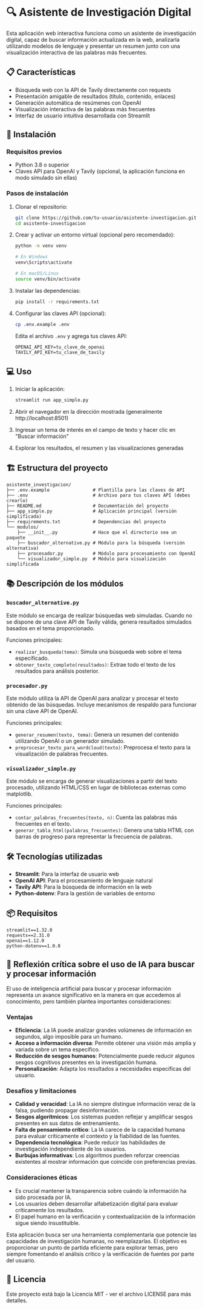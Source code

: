 # 🔍 Asistente de Investigación Digital

Esta aplicación web interactiva funciona como un asistente de investigación digital, capaz de buscar información actualizada en la web, analizarla utilizando modelos de lenguaje y presentar un resumen junto con una visualización interactiva de las palabras más frecuentes.

## 📋 Características

- Búsqueda web con la API de Tavily directamente con requests
- Presentación amigable de resultados (título, contenido, enlaces)
- Generación automática de resúmenes con OpenAI
- Visualización interactiva de las palabras más frecuentes
- Interfaz de usuario intuitiva desarrollada con Streamlit

## 🚀 Instalación

### Requisitos previos

- Python 3.8 o superior
- Claves API para OpenAI y Tavily (opcional, la aplicación funciona en modo simulado sin ellas)

### Pasos de instalación

1. Clonar el repositorio:

   ```bash
   git clone https://github.com/tu-usuario/asistente-investigacion.git
   cd asistente-investigacion
   ```

2. Crear y activar un entorno virtual (opcional pero recomendado):

   ```bash
   python -m venv venv

   # En Windows
   venv\Scripts\activate

   # En macOS/Linux
   source venv/bin/activate
   ```

3. Instalar las dependencias:

   ```bash
   pip install -r requirements.txt
   ```

4. Configurar las claves API (opcional):

   ```bash
   cp .env.example .env
   ```

   Edita el archivo `.env` y agrega tus claves API:

   ```
   OPENAI_API_KEY=tu_clave_de_openai
   TAVILY_API_KEY=tu_clave_de_tavily
   ```

## 💻 Uso

1. Iniciar la aplicación:

   ```bash
   streamlit run app_simple.py
   ```

2. Abrir el navegador en la dirección mostrada (generalmente http://localhost:8501)

3. Ingresar un tema de interés en el campo de texto y hacer clic en "Buscar información"

4. Explorar los resultados, el resumen y las visualizaciones generadas

## 🏗️ Estructura del proyecto

```
asistente_investigacion/
├── .env.example                # Plantilla para las claves de API
├── .env                        # Archivo para tus claves API (debes crearlo)
├── README.md                   # Documentación del proyecto
├── app_simple.py               # Aplicación principal (versión simplificada)
├── requirements.txt            # Dependencias del proyecto
└── modulos/
    ├── __init__.py             # Hace que el directorio sea un paquete
    ├── buscador_alternative.py # Módulo para la búsqueda (versión alternativa)
    ├── procesador.py           # Módulo para procesamiento con OpenAI
    └── visualizador_simple.py  # Módulo para visualización simplificada
```

## 📚 Descripción de los módulos

### `buscador_alternative.py`

Este módulo se encarga de realizar búsquedas web simuladas. Cuando no se dispone de una clave API de Tavily válida, genera resultados simulados basados en el tema proporcionado.

Funciones principales:

- `realizar_busqueda(tema)`: Simula una búsqueda web sobre el tema especificado.
- `obtener_texto_completo(resultados)`: Extrae todo el texto de los resultados para análisis posterior.

### `procesador.py`

Este módulo utiliza la API de OpenAI para analizar y procesar el texto obtenido de las búsquedas. Incluye mecanismos de respaldo para funcionar sin una clave API de OpenAI.

Funciones principales:

- `generar_resumen(texto, tema)`: Genera un resumen del contenido utilizando OpenAI o un generador simulado.
- `preprocesar_texto_para_wordcloud(texto)`: Preprocesa el texto para la visualización de palabras frecuentes.

### `visualizador_simple.py`

Este módulo se encarga de generar visualizaciones a partir del texto procesado, utilizando HTML/CSS en lugar de bibliotecas externas como matplotlib.

Funciones principales:

- `contar_palabras_frecuentes(texto, n)`: Cuenta las palabras más frecuentes en el texto.
- `generar_tabla_html(palabras_frecuentes)`: Genera una tabla HTML con barras de progreso para representar la frecuencia de palabras.

## 🛠️ Tecnologías utilizadas

- **Streamlit**: Para la interfaz de usuario web
- **OpenAI API**: Para el procesamiento de lenguaje natural
- **Tavily API**: Para la búsqueda de información en la web
- **Python-dotenv**: Para la gestión de variables de entorno

## 📦 Requisitos

```
streamlit==1.32.0
requests==2.31.0
openai==1.12.0
python-dotenv==1.0.0
```

## 🤔 Reflexión crítica sobre el uso de IA para buscar y procesar información

El uso de inteligencia artificial para buscar y procesar información representa un avance significativo en la manera en que accedemos al conocimiento, pero también plantea importantes consideraciones:

### Ventajas

- **Eficiencia**: La IA puede analizar grandes volúmenes de información en segundos, algo imposible para un humano.
- **Acceso a información diversa**: Permite obtener una visión más amplia y variada sobre un tema específico.
- **Reducción de sesgos humanos**: Potencialmente puede reducir algunos sesgos cognitivos presentes en la investigación humana.
- **Personalización**: Adapta los resultados a necesidades específicas del usuario.

### Desafíos y limitaciones

- **Calidad y veracidad**: La IA no siempre distingue información veraz de la falsa, pudiendo propagar desinformación.
- **Sesgos algorítmicos**: Los sistemas pueden reflejar y amplificar sesgos presentes en sus datos de entrenamiento.
- **Falta de pensamiento crítico**: La IA carece de la capacidad humana para evaluar críticamente el contexto y la fiabilidad de las fuentes.
- **Dependencia tecnológica**: Puede reducir las habilidades de investigación independiente de los usuarios.
- **Burbujas informativas**: Los algoritmos pueden reforzar creencias existentes al mostrar información que coincide con preferencias previas.

### Consideraciones éticas

- Es crucial mantener la transparencia sobre cuándo la información ha sido procesada por IA.
- Los usuarios deben desarrollar alfabetización digital para evaluar críticamente los resultados.
- El papel humano en la verificación y contextualización de la información sigue siendo insustituible.

Esta aplicación busca ser una herramienta complementaria que potencie las capacidades de investigación humanas, no reemplazarlas. El objetivo es proporcionar un punto de partida eficiente para explorar temas, pero siempre fomentando el análisis crítico y la verificación de fuentes por parte del usuario.

## 📄 Licencia

Este proyecto está bajo la Licencia MIT - ver el archivo LICENSE para más detalles.

